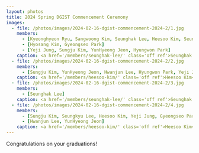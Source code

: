 ```yaml
---
layout: photos
title: 2024 Spring DGIST Commencement Ceremony
images:
  - file: /photos/images/2024-02-16-dgist-commencement-2024-2/1.jpg
    members:  
      - [Kyeonghyeon Ryu, Sangwoong Kim, Seunghak Lee, Heesoo Kim, Seungkyu Lee, Minho Kim, Hwanjun Lee]
      - [Hyosang Kim, Gyeongseo Park]
      - [Yeji Jung, Sungju Kim, YunHyeong Jeon, Hyungwon Park]
    caption: <a href='/members/seunghak-lee/' class='off ref'>Seunghak Lee</a> (Ph. D.) and <a href='/members/heesoo-kim/' class='off ref'>Heesoo Kim</a> (M.S.) received their degrees.
  - file: /photos/images/2024-02-16-dgist-commencement-2024-2/2.jpg
    members:  
      - [Sungju Kim, YunHyeong Jeon, Hwanjun Lee, Hyungwon Park, Yeji Jung, Heesoo Kim, Seunghak Lee, Seungkyu Lee, Seonmu Oh]
    caption: <a href='/members/heesoo-kim/' class='off ref'>Heesoo Kim</a> (M.S.) and <a href='/members/seunghak-lee/' class='off ref'>Seunghak Lee</a> (Ph. D.) received their degrees.
  - file: /photos/images/2024-02-16-dgist-commencement-2024-2/3.jpg
    members:  
      - [Seunghak Lee]
    caption: <a href='/members/seunghak-lee/' class='off ref'>Seunghak Lee</a> received his Ph.D. degree.
  - file: /photos/images/2024-02-16-dgist-commencement-2024-2/4.jpg
    members:  
      - [Sungju Kim, Seungkyu Lee, Heesoo Kim, Yeji Jung, Gyeongseo Park]
      - [Hwanjun Lee, YunHyeong Jeon]
    caption: <a href='/members/heesoo-kim/' class='off ref'>Heesoo Kim</a> received her M.S. degree.
---
```


Congratulations on your graduations!
